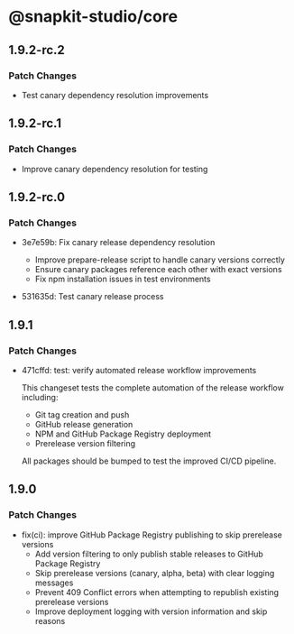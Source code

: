 # @snapkit-studio/core

## 1.9.2-rc.2

### Patch Changes

- Test canary dependency resolution improvements

## 1.9.2-rc.1

### Patch Changes

- Improve canary dependency resolution for testing

## 1.9.2-rc.0

### Patch Changes

- 3e7e59b: Fix canary release dependency resolution
  - Improve prepare-release script to handle canary versions correctly
  - Ensure canary packages reference each other with exact versions
  - Fix npm installation issues in test environments

- 531635d: Test canary release process

## 1.9.1

### Patch Changes

- 471cffd: test: verify automated release workflow improvements

  This changeset tests the complete automation of the release workflow including:
  - Git tag creation and push
  - GitHub release generation
  - NPM and GitHub Package Registry deployment
  - Prerelease version filtering

  All packages should be bumped to test the improved CI/CD pipeline.

## 1.9.0

### Patch Changes

- fix(ci): improve GitHub Package Registry publishing to skip prerelease versions
  - Add version filtering to only publish stable releases to GitHub Package Registry
  - Skip prerelease versions (canary, alpha, beta) with clear logging messages
  - Prevent 409 Conflict errors when attempting to republish existing prerelease versions
  - Improve deployment logging with version information and skip reasons
